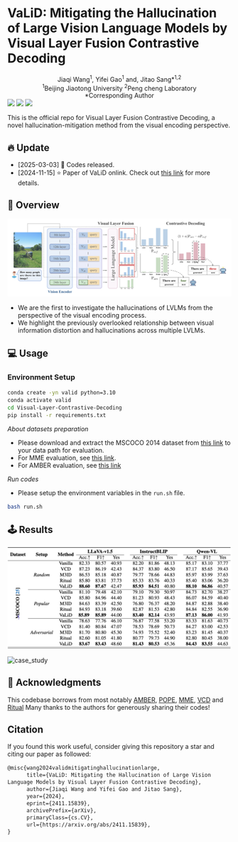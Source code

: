 # VaLiD: Mitigating the Hallucination of Large Vision Language Models by Visual Layer Fusion Contrastive Decoding
<div align="center">
Jiaqi Wang<sup>1</sup>, Yifei Gao<sup>1</sup> and, Jitao Sang*<sup>1,2</sup>
</div>
<div align="center">
<sup>1</sup>Beijing Jiaotong University    <sup>2</sup>Peng cheng Laboratory
</div>
<div align="center">
*Corresponding Author
</div>

<!-- Arxiv Link, Project Link -->
<div style='display:flex; gap: 0.25rem; '>
<a href="https://arxiv.org/abs/2411.15839"><img src="https://img.shields.io/badge/arXiv-2411.15839-b31b1b.svg"></a>
<a href="https://github.com/LucusFigoGao"><img src="https://img.shields.io/badge/Project%20Page-onlink-brightgreen"></a>
<a href='LICENSE'><img src='https://img.shields.io/badge/License-MIT-blue.svg'></a>
</div>

<!-- **V**isu**a**l **L**ayer Fus**i**on Contrastive **D**ecoding (VaLiD). -->

This is the official repo for Visual Layer Fusion Contrastive Decoding, a novel hallucination-mitigation method from the visual encoding perspective.

## 🔥 Update
- [2025-03-03] 🚀 Codes released.
- [2024-11-15] ⭐️ Paper of VaLiD onlink. Check out [this link](https://arxiv.org/abs/2411.15839) for more details.

## 🎯 Overview
![framework](./figure/framework.jpg)
- We are the first to investigate the hallucinations of LVLMs from the perspective of the visual encoding process.
- We highlight the previously overlooked relationship between visual information distortion and hallucinations across multiple LVLMs.

## 💻 Usage
### Environment Setup
```bash
conda create -yn valid python=3.10
conda activate valid
cd Visual-Layer-Contrastive-Decoding
pip install -r requirements.txt
```
*About datasets preparation*
- Please download and extract the MSCOCO 2014 dataset from [this link](https://cocodataset.org/) to your data path for evaluation.
- For MME evaluation, see [this link](https://github.com/BradyFU/Awesome-Multimodal-Large-Language-Models/tree/Evaluation).
- For AMBER evaluation, see [this link](https://github.com/junyangwang0410/AMBER/tree/master)

*Run codes*
- Please setup the environment variables in the `run.sh` file.
```bash
bash run.sh
```

## 🕹️ Results

![pope_results](./figure/POPE.jpg)


![case_study](./figure/case_study.jpg)

## 🙏 Acknowledgments
This codebase borrows from most notably [AMBER](https://github.com/junyangwang0410/AMBER/tree/master), [POPE](https://github.com/RUCAIBox/POPE), [MME](https://arxiv.org/html/2306.13394v4), [VCD](https://github.com/DAMO-NLP-SG/VCD) and [Ritual](https://github.com/sangminwoo/RITUAL) Many thanks to the authors for generously sharing their codes!


## Citation
If you found this work useful, consider giving this repository a star and citing our paper as followed:

```
@misc{wang2024validmitigatinghallucinationlarge,
      title={VaLiD: Mitigating the Hallucination of Large Vision Language Models by Visual Layer Fusion Contrastive Decoding}, 
      author={Jiaqi Wang and Yifei Gao and Jitao Sang},
      year={2024},
      eprint={2411.15839},
      archivePrefix={arXiv},
      primaryClass={cs.CV},
      url={https://arxiv.org/abs/2411.15839}, 
}
```
